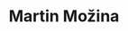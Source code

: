 ---
SICRIS: 15295
draft: false
fixName: martin_možina
lab: Laboratorij za umetno inteligenco
labPos: Član laboratorija
location: R3.54 - Laboratorij LUI
mailInfo: martin.mozina@fri.uni-lj.si
officeHours: null
profName: asist. dr. Martin Možina
profTitle: Asistent
telephoneInfo: null
title: Martin Možina
---